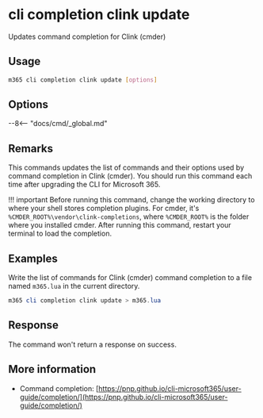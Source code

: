 # cli completion clink update

Updates command completion for Clink (cmder)

## Usage

```sh
m365 cli completion clink update [options]
```

## Options

--8<-- "docs/cmd/_global.md"

## Remarks

This commands updates the list of commands and their options used by command completion in Clink (cmder). You should run this command each time after upgrading the CLI for Microsoft 365.

!!! important
    Before running this command, change the working directory to where your shell stores completion plugins. For cmder, it's `%CMDER_ROOT%\vendor\clink-completions`, where `%CMDER_ROOT%` is the folder where you installed cmder. After running this command, restart your terminal to load the completion.

## Examples

Write the list of commands for Clink (cmder) command completion to a file named `m365.lua` in the current directory.

```powershell
m365 cli completion clink update > m365.lua
```

## Response

The command won't return a response on success.

## More information

- Command completion: [https://pnp.github.io/cli-microsoft365/user-guide/completion/](https://pnp.github.io/cli-microsoft365/user-guide/completion/)
